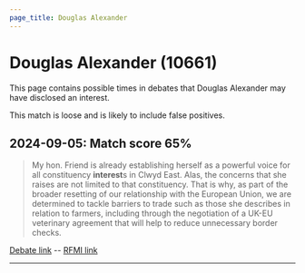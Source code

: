 ```yaml
---
page_title: Douglas Alexander
---
```


# Douglas Alexander  (10661)

This page contains possible times in debates that Douglas Alexander may have disclosed an interest.

This match is loose and is likely to include false positives. 



## 2024-09-05: Match score 65%

>My hon. Friend is already establishing herself as a powerful voice for all constituency **interest**s in Clwyd East. Alas, the concerns that she raises are not limited to that constituency. That is why, as part of the broader resetting of our relationship with the European Union, we are determined to tackle barriers to trade such as those she describes in relation to farmers, including through the negotiation of a UK-EU veterinary agreement that will help to reduce unnecessary border checks.

[Debate link](https://www.theyworkforyou.com/debates/?id=2024-09-05b.410.4)  --  [RFMI link](https://www.theyworkforyou.com/mp/10661/register)


---

